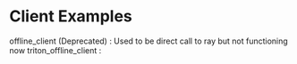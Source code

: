 # Client Examples

offline_client (Deprecated) : Used to be direct call to ray but not functioning now
triton_offline_client : 
